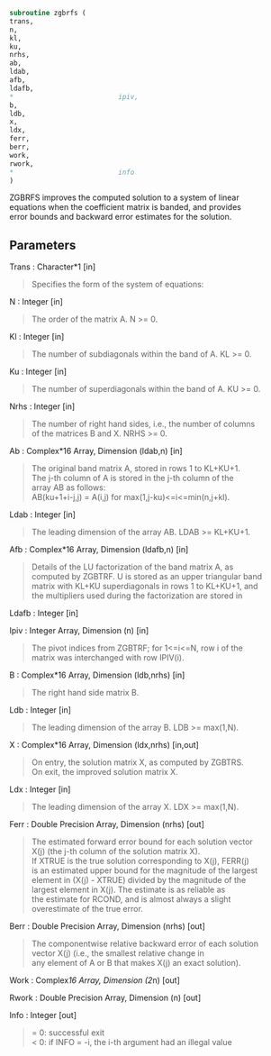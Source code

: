 ```fortran  
subroutine zgbrfs (  
trans,  
n,  
kl,  
ku,  
nrhs,  
ab,  
ldab,  
afb,  
ldafb,  
*                          ipiv,  
b,  
ldb,  
x,  
ldx,  
ferr,  
berr,  
work,  
rwork,  
*                          info  
)  
```  
  
ZGBRFS improves the computed solution to a system of linear  
equations when the coefficient matrix is banded, and provides  
error bounds and backward error estimates for the solution.  
  
## Parameters  
Trans : Character*1 [in]  
> Specifies the form of the system of equations:  
  
N : Integer [in]  
> The order of the matrix A.  N >= 0.  
  
Kl : Integer [in]  
> The number of subdiagonals within the band of A.  KL >= 0.  
  
Ku : Integer [in]  
> The number of superdiagonals within the band of A.  KU >= 0.  
  
Nrhs : Integer [in]  
> The number of right hand sides, i.e., the number of columns  
> of the matrices B and X.  NRHS >= 0.  
  
Ab : Complex*16 Array, Dimension (ldab,n) [in]  
> The original band matrix A, stored in rows 1 to KL+KU+1.  
> The j-th column of A is stored in the j-th column of the  
> array AB as follows:  
> AB(ku+1+i-j,j) = A(i,j) for max(1,j-ku)<=i<=min(n,j+kl).  
  
Ldab : Integer [in]  
> The leading dimension of the array AB.  LDAB >= KL+KU+1.  
  
Afb : Complex*16 Array, Dimension (ldafb,n) [in]  
> Details of the LU factorization of the band matrix A, as  
> computed by ZGBTRF.  U is stored as an upper triangular band  
> matrix with KL+KU superdiagonals in rows 1 to KL+KU+1, and  
> the multipliers used during the factorization are stored in  
  
Ldafb : Integer [in]  
  
Ipiv : Integer Array, Dimension (n) [in]  
> The pivot indices from ZGBTRF; for 1<=i<=N, row i of the  
> matrix was interchanged with row IPIV(i).  
  
B : Complex*16 Array, Dimension (ldb,nrhs) [in]  
> The right hand side matrix B.  
  
Ldb : Integer [in]  
> The leading dimension of the array B.  LDB >= max(1,N).  
  
X : Complex*16 Array, Dimension (ldx,nrhs) [in,out]  
> On entry, the solution matrix X, as computed by ZGBTRS.  
> On exit, the improved solution matrix X.  
  
Ldx : Integer [in]  
> The leading dimension of the array X.  LDX >= max(1,N).  
  
Ferr : Double Precision Array, Dimension (nrhs) [out]  
> The estimated forward error bound for each solution vector  
> X(j) (the j-th column of the solution matrix X).  
> If XTRUE is the true solution corresponding to X(j), FERR(j)  
> is an estimated upper bound for the magnitude of the largest  
> element in (X(j) - XTRUE) divided by the magnitude of the  
> largest element in X(j).  The estimate is as reliable as  
> the estimate for RCOND, and is almost always a slight  
> overestimate of the true error.  
  
Berr : Double Precision Array, Dimension (nrhs) [out]  
> The componentwise relative backward error of each solution  
> vector X(j) (i.e., the smallest relative change in  
> any element of A or B that makes X(j) an exact solution).  
  
Work : Complex*16 Array, Dimension (2*n) [out]  
  
Rwork : Double Precision Array, Dimension (n) [out]  
  
Info : Integer [out]  
> = 0:  successful exit  
> < 0:  if INFO = -i, the i-th argument had an illegal value  
  
